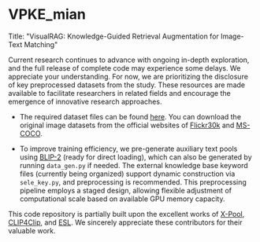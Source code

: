 # VPKE_mian
Title: "VisualRAG: Knowledge-Guided Retrieval Augmentation for Image-Text Matching"

Current research continues to advance with ongoing in-depth exploration, and the full release of complete code may experience some delays. We appreciate your understanding. For now, we are prioritizing the disclosure of key preprocessed datasets from the study. These resources are made available to facilitate researchers in related fields and encourage the emergence of innovative research approaches.

* The required dataset files can be found [here](https://drive.google.com/drive/folders/1TKucwpCcKdPlby6JpAKgjxT8V0uIqwrK?usp=sharing). You can download the original image datasets from the official websites of [Flickr30k](https://shannon.cs.illinois.edu/DenotationGraph/) and [MS-COCO](https://cocodataset.org/#home).

* To improve training efficiency, we pre-generate auxiliary text pools using [BLIP-2](https://huggingface.co/Salesforce/collections) (ready for direct loading), which can also be generated by running ``` data_gen.py ``` if needed. The external knowledge base keyword files (currently being organized) support dynamic construction via ``` sele_key.py ```, and preprocessing is recommended. This preprocessing pipeline employs a staged design, allowing flexible adjustment of computational scale based on available GPU memory capacity.

This code repository is partially built upon the excellent works of [X-Pool](https://github.com/layer6ai-labs/xpool), [CLIP4Clip](https://github.com/ArrowLuo/CLIP4Clip/tree/master), and [ESL](https://github.com/kkzhang95/ESL/tree/main). We sincerely appreciate these contributors for their valuable work.  
